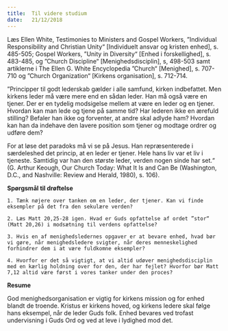 ```yaml
---
title:  Til videre studium
date:   21/12/2018
---
```


Læs Ellen White, Testimonies to Ministers and Gospel Workers, ”Individual Responsibility and Christian Unity“ [Individuelt ansvar  og kristen enhed], s. 485-505; Gospel Workers, ”Unity in Diversity“ [Enhed i forskellighed], s. 483-485, og ”Church Discipline“ [Menighedsdisciplin], s, 498-503 samt artiklerne i The Ellen G. White Encyclopedia ”Church“ [Menighed], s. 707-710 og ”Church Organization“ [Kirkens organisation], s. 712-714.

”Principper til godt lederskab gælder i alle samfund, kirken indbefattet. Men kirkens leder må være mere end en sådan leder. Han må også være en tjener. Der er en tydelig modsigelse mellem at være en leder og en tjener. Hvordan kan man lede og tjene på samme tid?
Har lederen ikke en ærefuld stilling? Befaler han ikke og forventer, at andre skal adlyde ham? Hvordan kan han da indehave den lavere position som tjener og modtage ordrer og udføre dem?

For at løse det paradoks må vi se på Jesus. Han repræsenterede i særdeleshed det princip, at en leder er tjener. Hele hans liv var et liv i tjeneste. Samtidig var han den største leder, verden nogen sinde har set.“ (G. Arthur Keough, Our Church Today: What It Is and Can Be (Washington, D.C., and Nashville: Review and Herald, 1980), s. 106).

**Spørgsmål til drøftelse**

`1.	Tænk nøjere over tanken om en leder, der tjener. Kan vi finde eksempler på det fra den sekulære verden?`

`2.	Læs Matt 20,25-28 igen. Hvad er Guds opfattelse af ordet ”stor“ (Matt 20,26) i modsætning til verdens opfattelse?`

`3.	Hvis en af menighedsledernes opgaver er at bevare enhed, hvad bør vi gøre, når menighedsledere svigter, når deres menneskelighed forhindrer dem i at være fuldkomne eksempler?`

`4.	Hvorfor er det så vigtigt, at vi altid udøver menighedsdisciplin med en kærlig holdning over for den, der har fejlet? Hvorfor bør Matt 7,12 altid være først i vores tanker under den proces?`

**Resume**

God menighedsorganisation er vigtig for kirkens mission og for enhed blandt de troende. Kristus er kirkens hoved, og kirkens ledere skal følge hans eksempel, når de leder Guds folk. Enhed bevares ved trofast undervisning i Guds Ord og ved at leve i lydighed mod det.
